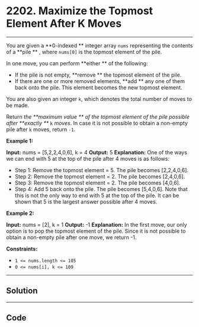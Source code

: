 # 2202. Maximize the Topmost Element After K Moves

---

You are given a **0-indexed ** integer array `nums` representing the contents of a **pile ** , where `nums[0]` is the topmost element of the pile.

In one move, you can perform **either ** of the following:

  * If the pile is not empty, **remove ** the topmost element of the pile.
  * If there are one or more removed elements, **add ** any one of them back onto the pile. This element becomes the new topmost element.



You are also given an integer `k`, which denotes the total number of moves to be made.

Return _the **maximum value ** of the topmost element of the pile possible after **exactly **_ `k` _moves_. In case it is not possible to obtain a non-empty pile after `k` moves, return `-1`.

 

**Example 1:**


**Input:** nums = [5,2,2,4,0,6], k = 4
**Output:** 5
**Explanation:**
One of the ways we can end with 5 at the top of the pile after 4 moves is as follows:
- Step 1: Remove the topmost element = 5. The pile becomes [2,2,4,0,6].
- Step 2: Remove the topmost element = 2. The pile becomes [2,4,0,6].
- Step 3: Remove the topmost element = 2. The pile becomes [4,0,6].
- Step 4: Add 5 back onto the pile. The pile becomes [5,4,0,6].
Note that this is not the only way to end with 5 at the top of the pile. It can be shown that 5 is the largest answer possible after 4 moves.


**Example 2:**


**Input:** nums = [2], k = 1
**Output:** -1
**Explanation:** 
In the first move, our only option is to pop the topmost element of the pile.
Since it is not possible to obtain a non-empty pile after one move, we return -1.


 

**Constraints:**

  * `1 <= nums.length <= 105`
  * `0 <= nums[i], k <= 109`

---

## Solution



---

## Code
```python


```